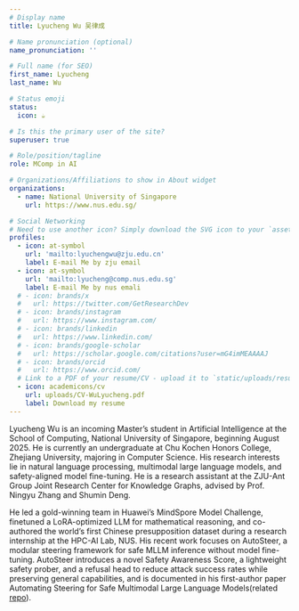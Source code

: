 ```yaml
---
# Display name
title: Lyucheng Wu 吴律成

# Name pronunciation (optional)
name_pronunciation: ''

# Full name (for SEO)
first_name: Lyucheng
last_name: Wu

# Status emoji
status:
  icon: ☕️

# Is this the primary user of the site?
superuser: true

# Role/position/tagline
role: MComp in AI

# Organizations/Affiliations to show in About widget
organizations:
  - name: National University of Singapore
    url: https://www.nus.edu.sg/

# Social Networking
# Need to use another icon? Simply download the SVG icon to your `assets/media/icons/` folder.
profiles:
  - icon: at-symbol
    url: 'mailto:lyuchengwu@zju.edu.cn'
    label: E-mail Me by zju email
  - icon: at-symbol
    url: 'mailto:lyucheng@comp.nus.edu.sg'
    label: E-mail Me by nus emali
  # - icon: brands/x
  #   url: https://twitter.com/GetResearchDev
  # - icon: brands/instagram
  #   url: https://www.instagram.com/
  # - icon: brands/linkedin
  #   url: https://www.linkedin.com/
  # - icon: brands/google-scholar
  #   url: https://scholar.google.com/citations?user=mG4imMEAAAAJ
  # - icon: brands/orcid
  #   url: https://www.orcid.com/
  # Link to a PDF of your resume/CV - upload it to `static/uploads/resume.pdf`
  - icon: academicons/cv
    url: uploads/CV-WuLyucheng.pdf
    label: Download my resume
---
```


Lyucheng Wu is an incoming Master’s student in Artificial Intelligence at the School of Computing, National University of Singapore, beginning August 2025. He is currently an undergraduate at Chu Kochen Honors College, Zhejiang University, majoring in Computer Science. His research interests lie in natural language processing, multimodal large language models, and safety-aligned model fine-tuning. He is a research assistant at the ZJU-Ant Group Joint Research Center for Knowledge Graphs, advised by Prof. Ningyu Zhang and Shumin Deng.

He led a gold-winning team in Huawei’s MindSpore Model Challenge, finetuned a LoRA-optimized LLM for mathematical reasoning, and co-authored the world’s first Chinese presupposition dataset during a research internship at the HPC-AI Lab, NUS. His recent work focuses on AutoSteer, a modular steering framework for safe MLLM inference without model fine-tuning. AutoSteer introduces a novel Safety Awareness Score, a lightweight safety prober, and a refusal head to reduce attack success rates while preserving general capabilities, and is documented in his first-author paper Automating Steering for Safe Multimodal Large Language Models(related [repo](https://github.com/zjunlp/AutoSteer)). 

